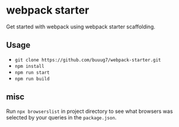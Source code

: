 # webpack starter

Get started with webpack using webpack starter scaffolding.

## Usage

- `git clone https://github.com/buuug7/webpack-starter.git`
- `npm install`
- `npm run start`
- `npm run build`

## misc

Run `npx browserslist` in project directory to see what browsers was selected by your queries in the `package.json`.
